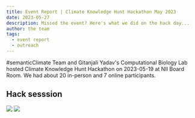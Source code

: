 ```yaml
---
title: Event Report | Climate Knowledge Hunt Hackathon May 2023
date: 2023-05-27
description: Missed the event? Here's what we did on the hack day...
author: the team
tags:
  - event report
  - outreach
---
```


#semanticClimate Team and Gitanjali Yadav's Computational Biology Lab hosted Climate Knowledge Hunt Hackathon on 2023-05-19 at NII Board Room. We had about 20 in-person and 7 online participants. 


## Hack sesssion
<img src = /p/static/img/semanticClimate_breakout_01.jpeg>
<img src = /p/static/img/semanticClimate_breakout_02.jpeg>